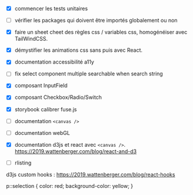 
- [X] commencer les tests unitaires
- [ ] vérifier les packages qui doivent être importés globalement ou non
- [X] faire un sheet cheet des règles css / variables css, homogénéiser avec TailWindCSS.
- [X] démystifier les animations css sans puis avec React.
- [X] documentation accessibilité a11y

- [ ] fix select component multiple searchable when search string

- [X] composant InputField
- [X] composant Checkbox/Radio/Switch
- [X] storybook calibrer fuse.js

- [ ] documentation `<canvas />`
- [ ] documentation webGL
- [X] documentation d3js et react avec `<canvas />`. https://2019.wattenberger.com/blog/react-and-d3
- [ ] rlisting



d3js custom hooks : https://2019.wattenberger.com/blog/react-hooks

p::selection {
  color: red;
  background-color: yellow;
}

